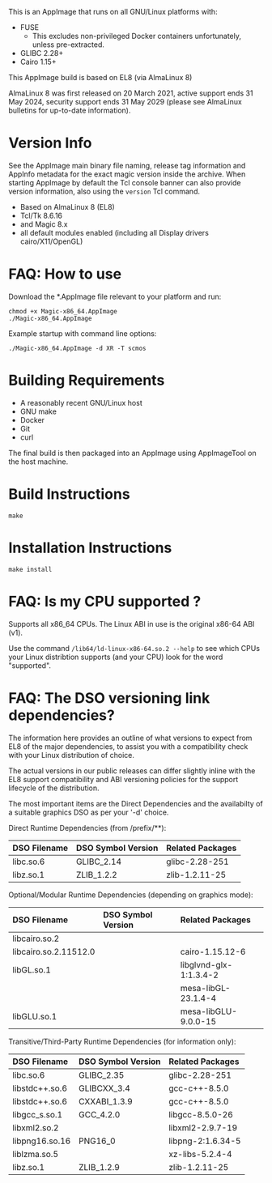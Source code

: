 This is an AppImage that runs on all GNU/Linux platforms with:

* FUSE
    * This excludes non-privileged Docker containers unfortunately, unless pre-extracted.
* GLIBC 2.28+
* Cairo 1.15+

This AppImage build is based on EL8 (via AlmaLinux 8)

AlmaLinux 8 was first released on 20 March 2021, active support ends 31 May 2024,
security support ends 31 May 2029 (please see AlmaLinux bulletins for
up-to-date information).

# Version Info

See the AppImage main binary file naming, release tag information and AppInfo metadata
for the exact magic version inside the archive.  When starting AppImage by default the
Tcl console banner can also provide version information, also using the `version` Tcl
command.

* Based on AlmaLinux 8 (EL8)
* Tcl/Tk 8.6.16
* and Magic 8.x
* all default modules enabled (including all Display drivers cairo/X11/OpenGL)

# FAQ: How to use

Download the *.AppImage file relevant to your platform and run:

```
chmod +x Magic-x86_64.AppImage
./Magic-x86_64.AppImage
```

Example startup with command line options:

```
./Magic-x86_64.AppImage -d XR -T scmos
```


# Building Requirements

* A reasonably recent GNU/Linux host
* GNU make
* Docker
* Git
* curl

The final build is then packaged into an AppImage using AppImageTool on the host machine.

# Build Instructions
`make`

# Installation Instructions
`make install`

# FAQ: Is my CPU supported ?

Supports all x86_64 CPUs.  The Linux ABI in use is the original x86-64 ABI (v1).

Use the command `/lib64/ld-linux-x86-64.so.2 --help` to see which CPUs your
Linux distribtion supports (and your CPU) look for the word "supported".

# FAQ: The DSO versioning link dependencies?

The information here provides an outline of what versions to expect from EL8
of the major dependencies, to assist you with a compatibility check with your
Linux distribution of choice.

The actual versions in our public releases can differ slightly inline with
the EL8 support compatibility and ABI versioning policies for the support
lifecycle of the distribution.

The most important items are the Direct Dependencies and the availabilty
of a suitable graphics DSO as per your '-d' choice.

Direct Runtime Dependencies (from /prefix/**):

| DSO Filename           | DSO Symbol Version  | Related Packages     |
| :--------------------- | :------------------ | :------------------- |
| libc.so.6              | GLIBC_2.14          | glibc-2.28-251       |
| libz.so.1              | ZLIB_1.2.2          | zlib-1.2.11-25       |

Optional/Modular Runtime Dependencies (depending on graphics mode):

| DSO Filename           | DSO Symbol Version  | Related Packages     |
| :--------------------- | :------------------ | :------------------- |
| libcairo.so.2          |                     |                      |
| libcairo.so.2.11512.0  |                     | cairo-1.15.12-6      |
| libGL.so.1             |                     | libglvnd-glx-1:1.3.4-2 |
|                        |                     | mesa-libGL-23.1.4-4  |
| libGLU.so.1            |                     | mesa-libGLU-9.0.0-15 |

Transitive/Third-Party Runtime Dependencies (for information only):

| DSO Filename           | DSO Symbol Version  | Related Packages     |
| :--------------------- | :------------------ | :------------------- |
| libc.so.6              | GLIBC_2.35          | glibc-2.28-251       |
| libstdc++.so.6         | GLIBCXX_3.4         | gcc-c++-8.5.0        |
| libstdc++.so.6         | CXXABI_1.3.9        | gcc-c++-8.5.0        |
| libgcc_s.so.1          | GCC_4.2.0           | libgcc-8.5.0-26      |
| libxml2.so.2           |                     | libxml2-2.9.7-19     |
| libpng16.so.16         | PNG16_0             | libpng-2:1.6.34-5    |
| liblzma.so.5           |                     | xz-libs-5.2.4-4      |
| libz.so.1              | ZLIB_1.2.9          | zlib-1.2.11-25       |
